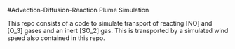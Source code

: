 #Advection-Diffusion-Reaction Plume Simulation

This repo consists of a code to simulate transport of reacting [NO] and [O_3] gases and
an inert [SO_2] gas. This is transported by a simulated wind speed also contained in this repo.
